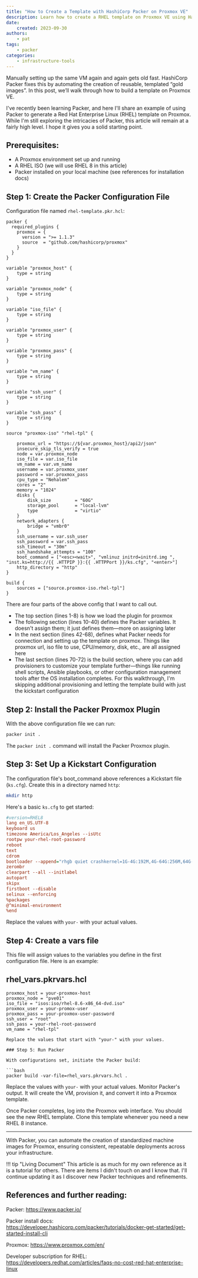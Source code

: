 ```yaml
---
title: "How to Create a Template with HashiCorp Packer on Proxmox VE"
description: Learn how to create a RHEL template on Proxmox VE using HashiCorp Packer. A step-by-step guide to building consistent, reusable VM images. 
date:
    created: 2023-09-30
authors:
    - pat
tags:
    - packer
categories:
    - infrastructure-tools
---
```

Manually setting up the same VM again and again gets old fast. HashiCorp Packer fixes this by automating the creation of reusable, templated “gold images”. 
In this post, we’ll walk through how to build a template on Proxmox VE.

<!-- more -->
I've recently been learning Packer, and here I'll share an example of using Packer to generate a Red Hat Enterprise Linux (RHEL) template on Proxmox. 
While I'm still exploring the intricacies of Packer, this article will remain at a fairly high level. I hope it gives you a solid starting point.


## Prerequisites:

- A Proxmox environment set up and running
- A RHEL ISO (we will use RHEL 8 in this article)
- Packer installed on your local machine (see references for installation docs)

## Step 1: Create the Packer Configuration File

Configuration file named `rhel-template.pkr.hcl`:

```hcl linenums="1"
packer {
  required_plugins {
    proxmox = {
      version = ">= 1.1.3"
      source  = "github.com/hashicorp/proxmox"
    }
  }
}

variable "proxmox_host" {
    type = string
}

variable "proxmox_node" {
    type = string
}

variable "iso_file" {
    type = string
}

variable "proxmox_user" {
    type = string
}

variable "proxmox_pass" {
    type = string
}

variable "vm_name" {
    type = string
}

variable "ssh_user" {
    type = string
}

variable "ssh_pass" {
    type = string
}

source "proxmox-iso" "rhel-tpl" {

    proxmox_url = "https://${var.proxmox_host}/api2/json"
    insecure_skip_tls_verify = true
    node = var.proxmox_node
    iso_file = var.iso_file
    vm_name = var.vm_name
    username = var.proxmox_user
    password = var.proxmox_pass
    cpu_type = "Nehalem"
    cores = "2"
    memory = "1024"
    disks {
        disk_size         = "60G"
        storage_pool      = "local-lvm"
        type              = "virtio"
    }
    network_adapters {
        bridge = "vmbr0"
    }
    ssh_username = var.ssh_user
    ssh_password = var.ssh_pass
    ssh_timeout = "30m"
    ssh_handshake_attempts = "100"
    boot_command = ["<esc><wait>", "vmlinuz initrd=initrd.img ", "inst.ks=http://{{ .HTTPIP }}:{{ .HTTPPort }}/ks.cfg", "<enter>"]
    http_directory = "http"
}

build {
    sources = ["source.proxmox-iso.rhel-tpl"]
}
```

There are four parts of the above config that I want to call out.

- The top section (lines 1-8) is how we load the plugin for proxmox
- The following section (lines 10-40) defines the Packer variables. It doesn't assign them; it just defines them—more on assigning later
- In the next section (lines 42-68), defines what Packer needs for connection and setting up the template on proxmox. Things like proxmox url, iso file to use, CPU/memory, disk, etc., are all assigned here
- The last section (lines 70-72) is the build section, where you can add provisioners to customize your template further—things like running shell scripts, Ansible playbooks, or other configuration management tools after the OS installation completes. For this walkthrough, I'm skipping additional provisioning and letting the template build with just the kickstart configuration

## Step 2: Install the Packer Proxmox Plugin

With the above configuration file we can run:

```bash
packer init .
```

The `packer init .` command will install the Packer Proxmox plugin.

## Step 3: Set Up a Kickstart Configuration

The configuration file's boot_command above references a Kickstart file (`ks.cfg`). 
Create this in a directory named `http`:

```bash
mkdir http
```

Here's a basic `ks.cfg` to get started:

```cfg
#version=RHEL8
lang en_US.UTF-8
keyboard us
timezone America/Los_Angeles --isUtc
rootpw your-rhel-root-password
reboot
text
cdrom
bootloader --append="rhgb quiet crashkernel=1G-4G:192M,4G-64G:256M,64G-:512M"
zerombr
clearpart --all --initlabel
autopart
skipx
firstboot --disable
selinux --enforcing
%packages
@^minimal-environment
%end
```
Replace the values with `your-` with your actual values.

## Step 4: Create a vars file
This file will assign values to the variables you define in the first configuration file. 
Here is an example:

## rhel_vars.pkrvars.hcl

```hcl
proxmox_host = your-proxmox-host
proxmox_node = "pve01"
iso_file = "isos:iso/rhel-8.6-x86_64-dvd.iso"
proxmox_user = your-promox-user
proxmox_pass = your-proxmox-user-password
ssh_user = "root"
ssh_pass = your-rhel-root-password
vm_name = "rhel-tpl"

Replace the values that start with "your-" with your values.

### Step 5: Run Packer

With configurations set, initiate the Packer build:

```bash
packer build -var-file=rhel_vars.pkrvars.hcl .
```

Replace the values with `your-` with your actual values.
Monitor Packer's output. It will create the VM, provision it, and convert it into a Proxmox template.

Once Packer completes, log into the Proxmox web interface. You should see the new RHEL template. Clone this template whenever you need a new RHEL 8 instance.

---

With Packer, you can automate the creation of standardized machine images for Proxmox, ensuring consistent, repeatable deployments across your infrastructure.

!!! tip "Living Document" 
    This article is as much for my own reference as it is a tutorial for others. 
    There are items I didn't touch on and I know that.
    I'll continue updating it as I discover new Packer techniques and refinements.

## References and further reading:

Packer:
https://www.packer.io/

Packer install docs:
https://developer.hashicorp.com/packer/tutorials/docker-get-started/get-started-install-cli

Proxmox:
https://www.proxmox.com/en/

Developer subscription for RHEL:
https://developers.redhat.com/articles/faqs-no-cost-red-hat-enterprise-linux
